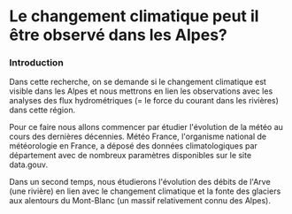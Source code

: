 # Le changement climatique peut il être observé dans les Alpes?
### Introduction
Dans cette recherche, on se demande si le changement climatique est visible dans les Alpes et nous mettrons en lien les observations avec les analyses des flux hydrométriques (= le force du courant dans les rivières) dans cette région.

Pour ce faire nous allons commencer par étudier l'évolution de la météo au cours des dernières décennies. Météo France, l'organisme national de météorologie en France, a déposé des données climatologiques par département avec de nombreux paramètres disponibles sur le site data.gouv.

Dans un second temps, nous étudierons l'évolution des débits de l'Arve (une rivière) en lien avec le changement climatique et la fonte des glaciers aux alentours du Mont-Blanc (un massif relativement connu des Alpes).
